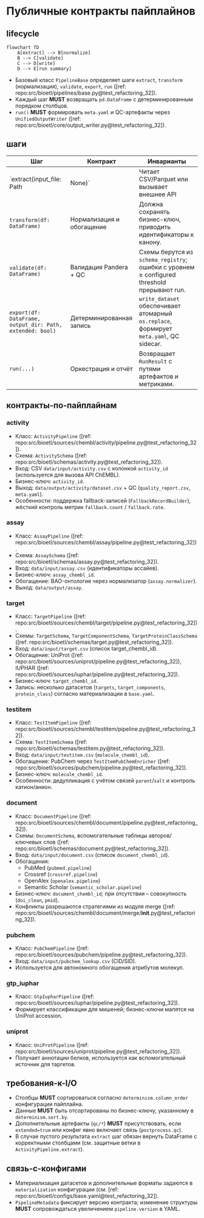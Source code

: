 # Публичные контракты пайплайнов

## lifecycle

```mermaid
flowchart TD
    A[extract] --> B[normalize]
    B --> C[validate]
    C --> D[write]
    D --> E[run summary]
```

- Базовый класс `PipelineBase` определяет шаги `extract`, `transform` (нормализация), `validate`, `export`, `run` ([ref: repo:src/bioetl/pipelines/base.py@test_refactoring_32]).
- Каждый шаг **MUST** возвращать `pd.DataFrame` с детерминированным порядком столбцов.
- `run()` **MUST** формировать `meta.yaml` и QC-артефакты через `UnifiedOutputWriter` ([ref: repo:src/bioetl/core/output_writer.py@test_refactoring_32]).

## шаги

| Шаг | Контракт | Инварианты |
| --- | --- | --- |
| `extract(input_file: Path | None)` | Читает CSV/Parquet или вызывает внешнее API | Лимиты и пагинация регулируются конфигом (`sources.*`). Request-ID **MUST** логироваться ([ref: repo:src/bioetl/sources/common/request.py@test_refactoring_32]). |
| `transform(df: DataFrame)` | Нормализация и обогащение | Должна сохранять бизнес-ключ, приводить идентификаторы к канону. |
| `validate(df: DataFrame)` | Валидация Pandera + QC | Схемы берутся из `schema_registry`; ошибки с уровнем ≥ configured threshold прерывают run. |
| `export(df: DataFrame, output_dir: Path, extended: bool)` | Детерминированная запись | `write_dataset` обеспечивает атомарный `os.replace`, формирует `meta.yaml`, QC sidecar. |
| `run(...)` | Оркестрация и отчёт | Возвращает `RunResult` с путями артефактов и метриками.

## контракты-по-пайплайнам

### activity

- Класс: `ActivityPipeline` ([ref: repo:src/bioetl/sources/chembl/activity/pipeline.py@test_refactoring_32]).
- Схема: `ActivitySchema` ([ref: repo:src/bioetl/schemas/activity.py@test_refactoring_32]).
- Вход: CSV `data/input/activity.csv` с колонкой `activity_id` (используется для вызова API ChEMBL).
- Бизнес-ключ: `activity_id`.
- Выход: `data/output/activity/dataset.csv` + QC (`quality_report.csv`, `meta.yaml`).
- Особенности: поддержка fallback-записей (`FallbackRecordBuilder`), жёсткий контроль метрик `fallback.count` / `fallback.rate`.

### assay

- Класс: `AssayPipeline` ([ref: repo:src/bioetl/sources/chembl/assay/pipeline.py@test_refactoring_32]).
- Схема: `AssaySchema` ([ref: repo:src/bioetl/schemas/assay.py@test_refactoring_32]).
- Вход: `data/input/assay.csv` (идентификаторы ассайев).
- Бизнес-ключ: `assay_chembl_id`.
- Обогащение: BAO-онтология через нормализатор (`assay.normalizer`).
- Выход: `data/output/assay`.

### target

- Класс: `TargetPipeline` ([ref: repo:src/bioetl/sources/chembl/target/pipeline.py@test_refactoring_32]).
- Схемы: `TargetSchema`, `TargetComponentSchema`, `TargetProteinClassSchema` ([ref: repo:src/bioetl/schemas/target.py@test_refactoring_32]).
- Вход: `data/input/target.csv` (список target_chembl_id).
- Обогащение: UniProt ([ref: repo:src/bioetl/sources/uniprot/pipeline.py@test_refactoring_32]), IUPHAR ([ref: repo:src/bioetl/sources/iuphar/pipeline.py@test_refactoring_32]).
- Бизнес-ключ: `target_chembl_id`.
- Запись: несколько датасетов (`targets`, `target_components`, `protein_class`) согласно материализации в `base.yaml`.

### testitem

- Класс: `TestItemPipeline` ([ref: repo:src/bioetl/sources/chembl/testitem/pipeline.py@test_refactoring_32]).
- Схема: `TestItemSchema` ([ref: repo:src/bioetl/schemas/testitem.py@test_refactoring_32]).
- Вход: `data/input/testitem.csv` (`molecule_chembl_id`).
- Обогащение: PubChem через `TestItemPubChemEnricher` ([ref: repo:src/bioetl/sources/pubchem/pipeline.py@test_refactoring_32]).
- Бизнес-ключ: `molecule_chembl_id`.
- Особенности: дедупликация с учётом связей `parent`/`salt` и контроль катион/анион.

### document

- Класс: `DocumentPipeline` ([ref: repo:src/bioetl/sources/chembl/document/pipeline.py@test_refactoring_32]).
- Схемы: `DocumentSchema`, вспомогательные таблицы авторов/ключевых слов ([ref: repo:src/bioetl/schemas/document.py@test_refactoring_32]).
- Вход: `data/input/document.csv` (список `document_chembl_id`).
- Обогащения:
  - PubMed (`pubmed.pipeline`)
  - Crossref (`crossref.pipeline`)
  - OpenAlex (`openalex.pipeline`)
  - Semantic Scholar (`semantic_scholar.pipeline`)
- Бизнес-ключ: `document_chembl_id`; при отсутствии – совокупность (`doi_clean`, `pmid`).
- Конфликты разрешаются стратегиями из модуля merge ([ref: repo:src/bioetl/sources/chembl/document/merge/__init__.py@test_refactoring_32]).

### pubchem

- Класс: `PubChemPipeline` ([ref: repo:src/bioetl/sources/pubchem/pipeline.py@test_refactoring_32]).
- Вход: `data/input/pubchem_lookup.csv` (CID/SID).
- Используется для автономного обогащения атрибутов молекул.

### gtp_iuphar

- Класс: `GtpIupharPipeline` ([ref: repo:src/bioetl/sources/iuphar/pipeline.py@test_refactoring_32]).
- Формирует классификации для мишеней; бизнес-ключи мапятся на UniProt accession.

### uniprot

- Класс: `UniProtPipeline` ([ref: repo:src/bioetl/sources/uniprot/pipeline.py@test_refactoring_32]).
- Получает аннотации белков, используется как вспомогательный источник для таргетов.

## требования-к-I/O

- Столбцы **MUST** сортироваться согласно `determinism.column_order` конфигурации пайплайна.
- Данные **MUST** быть отсортированы по бизнес-ключу, указанному в `determinism.sort.by`.
- Дополнительные артефакты (`qc/*`) **MUST** присутствовать, если `extended=true` или конфиг явно включает связь (`postprocess.qc`).
- В случае пустого результата `extract` шаг обязан вернуть DataFrame с корректными столбцами (см. защитные ветки в `ActivityPipeline.extract`).

## связь-с-конфигами

- Материализация датасетов и дополнительные форматы задаются в `materialization` конфигурации (см. [ref: repo:src/bioetl/configs/base.yaml@test_refactoring_32]).
- `PipelineMetadata` фиксирует версию контракта; изменение структуры **MUST** сопровождаться увеличением `pipeline.version` в YAML.


